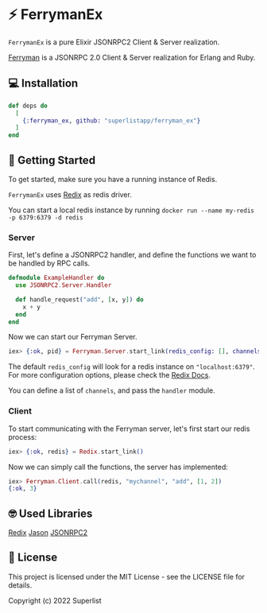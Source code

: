 # ⚡️ FerrymanEx

`FerrymanEx` is a pure Elixir JSONRPC2 Client & Server realization.

[Ferryman](https://github.com/superlistapp/ferryman) is a JSONRPC 2.0 Client & Server realization for Erlang and Ruby.

## 💻 Installation

```elixir
def deps do
  [
    {:ferryman_ex, github: "superlistapp/ferryman_ex"}
  ]
end
```

## 🚀 Getting Started

To get started, make sure you have a running instance of Redis.

`FerrymanEx` uses [Redix](https://hex.pm/packages/redix) as redis driver.

You can start a local redis instance by running `docker run --name my-redis -p 6379:6379 -d redis`

### Server

First, let's define a JSONRPC2 handler, and define the functions we want to be
handled by RPC calls.

```elixir
defmodule ExampleHandler do
  use JSONRPC2.Server.Handler

  def handle_request("add", [x, y]) do
    x + y
  end
end
```

Now we can start our Ferryman Server.

```elixir
iex> {:ok, pid} = Ferryman.Server.start_link(redis_config: [], channels: ["mychannel"], handler: ExampleHandler)
```

The default `redis_config` will look for a redis instance on `"localhost:6379"`.
For more configuration options, please check the [Redix Docs](https://hexdocs.pm/redix/Redix.html#module-ssl).

You can define a list of `channels`, and pass the `handler` module.

### Client

To start communicating with the Ferryman server, let's first start our redis process:

```elixir
iex> {:ok, redis} = Redix.start_link()
```

Now we can simply call the functions, the server has implemented:

```elixir
iex> Ferryman.Client.call(redis, "mychannel", "add", [1, 2])
{:ok, 3}
```

## 🤓 Used Libraries

[Redix](https://hex.pm/packages/redix)
[Jason](https://hex.pm/packages/jason)
[JSONRPC2](https://hex.pm/packages/jsonrpc2)

## 📝 License

This project is licensed under the MIT License - see the LICENSE file for details.

Copyright (c) 2022 Superlist
